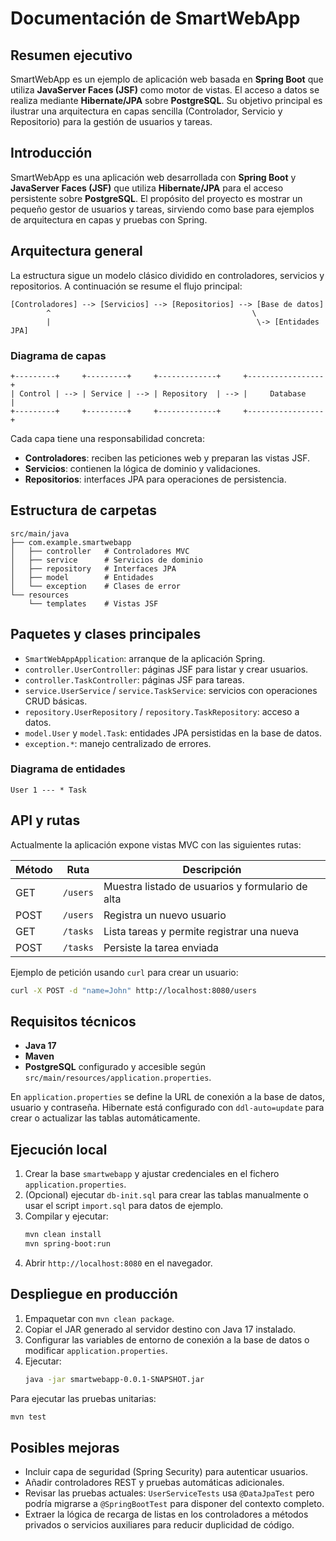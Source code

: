 # Documentación de SmartWebApp

## Resumen ejecutivo
SmartWebApp es un ejemplo de aplicación web basada en **Spring Boot** que
utiliza **JavaServer Faces (JSF)** como motor de vistas. El acceso a datos se
realiza mediante **Hibernate/JPA** sobre **PostgreSQL**. Su objetivo principal
es ilustrar una arquitectura en capas sencilla (Controlador, Servicio y
Repositorio) para la gestión de usuarios y tareas.

## Introducción
SmartWebApp es una aplicación web desarrollada con **Spring Boot** y
**JavaServer Faces (JSF)** que utiliza **Hibernate/JPA** para el acceso
persistente sobre **PostgreSQL**. El propósito del proyecto es mostrar un
pequeño gestor de usuarios y tareas, sirviendo como base para ejemplos de
arquitectura en capas y pruebas con Spring.

## Arquitectura general
La estructura sigue un modelo clásico dividido en controladores, servicios y
repositorios. A continuación se resume el flujo principal:

```text
[Controladores] --> [Servicios] --> [Repositorios] --> [Base de datos]
        ^                                             \
        |                                              \-> [Entidades JPA]
```

### Diagrama de capas
```text
+---------+     +---------+     +-------------+     +-----------------+
| Control | --> | Service | --> | Repository  | --> |     Database     |
+---------+     +---------+     +-------------+     +-----------------+
```

Cada capa tiene una responsabilidad concreta:
- **Controladores**: reciben las peticiones web y preparan las vistas JSF.
- **Servicios**: contienen la lógica de dominio y validaciones.
- **Repositorios**: interfaces JPA para operaciones de persistencia.

## Estructura de carpetas
```text
src/main/java
├── com.example.smartwebapp
│   ├── controller   # Controladores MVC
│   ├── service      # Servicios de dominio
│   ├── repository   # Interfaces JPA
│   ├── model        # Entidades
│   └── exception    # Clases de error
└── resources
    └── templates    # Vistas JSF
```

## Paquetes y clases principales
- `SmartWebAppApplication`: arranque de la aplicación Spring.
- `controller.UserController`: páginas JSF para listar y crear usuarios.
- `controller.TaskController`: páginas JSF para tareas.
- `service.UserService` / `service.TaskService`: servicios con operaciones
  CRUD básicas.
- `repository.UserRepository` / `repository.TaskRepository`: acceso a datos.
- `model.User` y `model.Task`: entidades JPA persistidas en la base de datos.
- `exception.*`: manejo centralizado de errores.

### Diagrama de entidades
```text
User 1 --- * Task
```

## API y rutas
Actualmente la aplicación expone vistas MVC con las siguientes rutas:

| Método | Ruta    | Descripción                                   |
|--------|---------|-----------------------------------------------|
| GET    | `/users`| Muestra listado de usuarios y formulario de alta |
| POST   | `/users`| Registra un nuevo usuario                      |
| GET    | `/tasks`| Lista tareas y permite registrar una nueva     |
| POST   | `/tasks`| Persiste la tarea enviada                      |

Ejemplo de petición usando `curl` para crear un usuario:
```bash
curl -X POST -d "name=John" http://localhost:8080/users
```

## Requisitos técnicos
- **Java 17**
- **Maven**
- **PostgreSQL** configurado y accesible según
  `src/main/resources/application.properties`.

En `application.properties` se define la URL de conexión a la base de datos,
usuario y contraseña. Hibernate está configurado con `ddl-auto=update` para
crear o actualizar las tablas automáticamente.

## Ejecución local
1. Crear la base `smartwebapp` y ajustar credenciales en el fichero
   `application.properties`.
2. (Opcional) ejecutar `db-init.sql` para crear las tablas manualmente o usar
   el script `import.sql` para datos de ejemplo.
3. Compilar y ejecutar:
   ```bash
   mvn clean install
   mvn spring-boot:run
   ```
4. Abrir `http://localhost:8080` en el navegador.

## Despliegue en producción
1. Empaquetar con `mvn clean package`.
2. Copiar el JAR generado al servidor destino con Java 17 instalado.
3. Configurar las variables de entorno de conexión a la base de datos o
   modificar `application.properties`.
4. Ejecutar:
   ```bash
   java -jar smartwebapp-0.0.1-SNAPSHOT.jar
   ```

Para ejecutar las pruebas unitarias:
```bash
mvn test
```

## Posibles mejoras
- Incluir capa de seguridad (Spring Security) para autenticar usuarios.
- Añadir controladores REST y pruebas automáticas adicionales.
- Revisar las pruebas actuales: `UserServiceTests` usa `@DataJpaTest` pero
  podría migrarse a `@SpringBootTest` para disponer del contexto completo.
- Extraer la lógica de recarga de listas en los controladores a métodos
  privados o servicios auxiliares para reducir duplicidad de código.


